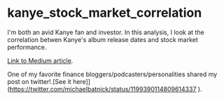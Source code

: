 # kanye_stock_market_correlation

I'm both an avid Kanye fan and investor. In this analysis, I look at the correlation betwen Kanye's album release dates and stock market performance.

[Link to Medium article](https://medium.com/@n_feifel/the-stock-market-does-better-when-kanye-drops-an-album-9ea5383fe37c ).

One of my favorite finance bloggers/podcasters/personalities shared my post on twitter!.[See it here]](https://twitter.com/michaelbatnick/status/1199390114809614337 ).